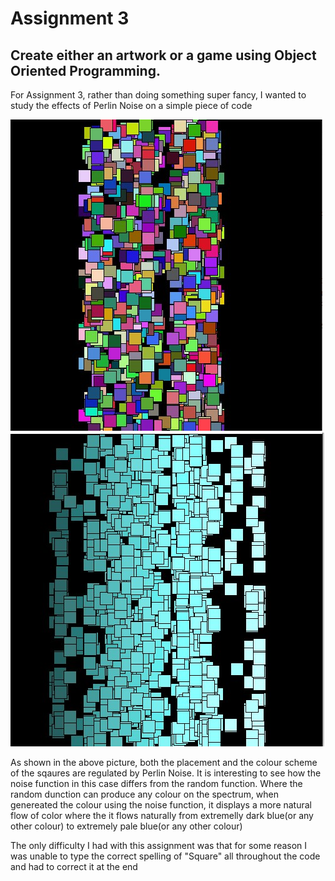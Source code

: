 # Assignment 3
## Create either an artwork or a game using Object Oriented Programming.


For Assignment 3, rather than doing something super fancy, I wanted to study the effects of Perlin Noise on a simple piece of code

![](Assignment3_withRandom.jpg) ![](Assignment3_withNoise.jpg)

As shown in the above picture, both the placement and the colour scheme of the sqaures are regulated by Perlin Noise. It is interesting to see how the noise function 
in this case differs from the random function. Where the random dunction can produce any colour on the spectrum, when genereated the colour using the noise function, it
displays a more natural flow of color where the it flows naturally from extremelly dark blue(or any other colour) to extremely pale blue(or any other colour)

The only difficulty I had with this assignment was that for some reason I was unable to type the correct spelling of "Square" all throughout the code and had to correct 
it at the end
